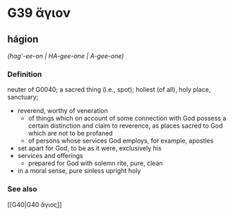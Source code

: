 # G39 ἅγιον

## hágion

_(hag'-ee-on | HA-gee-one | A-gee-one)_

### Definition

neuter of G0040; a sacred thing (i.e., spot); holiest (of all), holy place, sanctuary; 

- reverend, worthy of veneration
  - of things which on account of some connection with God possess a certain distinction and claim to reverence, as places sacred to God which are not to be profaned
  - of persons whose services God employs, for example, apostles
- set apart for God, to be as it were, exclusively his
- services and offerings
  - prepared for God with solemn rite, pure, clean
- in a moral sense, pure sinless upright holy

### See also

[[G40|G40 ἅγιος]]
